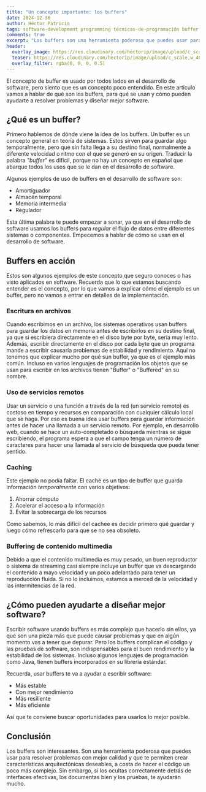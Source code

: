 ```yaml
---
title: "Un concepto importante: los buffers"
date: 2024-12-30
author: Héctor Patricio
tags: software-development programming técnicas-de-programación buffer
comments: true
excerpt: "Los buffers son una herramienta poderosa que puedes usar para resolver problemas. Hablemos de algunos ejemplos y cómo te pueden ayudar a diseñar mejor software."
header:
  overlay_image: https://res.cloudinary.com/hectorip/image/upload/c_scale,w_1400/v1733894437/philip-oroni-0Nh06vUjbLw-unsplash_q3mcrp.jpg
  teaser: https://res.cloudinary.com/hectorip/image/upload/c_scale,w_400/v1733894437/philip-oroni-0Nh06vUjbLw-unsplash_q3mcrp.jpg
  overlay_filter: rgba(0, 0, 0, 0.5)
---
```


El concepto de buffer es usado por todos lados en el desarrollo de software, pero siento
que es un concepto poco entendido. En este artículo vamos a hablar de qué son los buffers,
para qué se usan y cómo pueden ayudarte a resolver problemas y diseñar mejor software.

## ¿Qué es un buffer?

Primero hablemos de dónde viene la idea de los buffers. Un buffer es un concepto general en
teoría de sistemas. Estos sirven para guardar algo temporalmente, pero que sin falta llega a su
destino final, normalmente a diferente velocidad o ritmo con el que se generó en su origen.
Traducir la palabra _"buffer"_ es difícil, porque no hay un concepto en español que abarque
todos los usos que se le dan en el desarrollo de software.

Algunos ejemplos de uso de buffers en el desarrollo de software son:

- Amortiguador
- Almacén temporal
- Memoria intermedia
- Regulador

Esta última palabra te puede empezar a sonar, ya que en el desarrollo de software usamos
los buffers para _regular_ el flujo de datos entre diferentes sistemas o componentes.
Empecemos a hablar de cómo se usan en el desarrollo de software.

## Buffers en acción

Estos son algunos ejemplos de este concepto que seguro conoces o has visto aplicados en
software. Recuerda que lo que estamos buscando entender es el concepto, por lo que vamos a
explicar cómo el ejemplo es un buffer, pero no vamos a entrar en detalles de la implementación.

### Escritura en archivos

Cuando escribimos en un archivo, los sistemas operativos usan buffers para guardar los datos
en memoria antes de escribirlos en su destino final, ya que si escribiera directamente en el disco
byte por byte, sería muy lento. Además, escribir directamente en el disco por cada byte que un
programa mande a escribir causaría problemas de estabilidad y rendimiento. Aquí no tenemos que
explicar mucho por qué sun buffer, ya que es el ejemplo más común. Incluso en varios lenguajes
de programación los objetos que se usan para escribir en los archivos tienen "Buffer" o "Buffered"
en su nombre.

### Uso de servicios remotos

Usar un servicio o una función a través de la red (un servicio remoto) es costoso en tiempo
y recursos en comparación con cualquier cálculo local que se haga. Por eso es buena idea
usar buffers para guardar información antes de hacer una llamada a un servicio remoto.
Por ejemplo, en desarrollo web, cuando se hace un auto-completado o búsqueda mientras se sigue
escribiendo, el programa espera a que el campo tenga un número de caracteres para hacer
una llamada al servicio de búsqueda que pueda tener sentido.

### Caching

Este ejemplo no podía faltar. El caché es un tipo de buffer que guarda información _temporalmente_
con varios objetivos:

1. Ahorrar cómputo
2. Acelerar el acceso a la información
3. Evitar la sobrecarga de los recursos

Como sabemos, lo más difícil del cachee es decidir primero qué guardar y luego cómo
refrescarlo para que se no sea obsoleto.

### Buffering de contenido multimedia

Debido a que el contenido multimedia es muy pesado, un buen reproductor o sistema de streaming
casi siempre incluye un buffer que va descargando el contenido a mayo velocidad y un poco
adelantado para tener un reproducción fluida. Si no lo incluimos, estamos a merced de la velocidad
y las intermitencias de la red.

## ¿Cómo pueden ayudarte a diseñar mejor software?

Escribir software usando buffers es más complejo que hacerlo sin ellos, ya que son una pieza más
que puede causar problemas y que en algún momento vas a tener que depurar. Pero los buffers complican
el código y las pruebas de software, son indispensables para el buen rendimiento y la estabilidad de los
sistemas. Incluso algunos lenguajes de programación como Java, tienen buffers incorporados en su
librería estándar.

Recuerda, usar buffers te va a ayudar a escribir software:

- Más estable
- Con mejor rendimiento
- Más resiliente
- Más eficiente

Así que te conviene buscar oportunidades para usarlos lo mejor posible.

## Conclusión

Los buffers son interesantes. Son una herramienta poderosa que puedes usar para resolver
problemas con mejor calidad y que te permiten crear características arquitectónicas
deseables, a costa de hacer el código un poco más complejo. Sin embargo, si los ocultas
correctamente detrás de interfaces efectivas, los documentas bien y los pruebas,
te ayudarán mucho.
